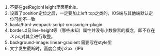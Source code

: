 1. 不要在getRegionHeight里面用this。
2. 设置了position定位之后，一定要加上left top之类的，IOS端与其他端默认定位可能不一致
3. kaola/html-webpack-script-crossorigin-plugin
4. border以及line-height等（哪些未知）属性并没有小数像素的概念，即不存在 .X px,对其会进行取整。
5. background-image: linear-gradient 需要写在style里
6. 文字发生截断时，高度会减小2px（IP6

